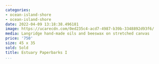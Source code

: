 ```yaml
---
categories:
- ocean-island-shore
- ocean-island-shore
date: 2022-04-09 13:18:38.496181
image: https://ucarecdn.com/0ed235c4-acd7-4987-b39b-3348892d93f6/
media: Langridge hand-made oils and beeswax on stretched canvas
price: '750'
size: 45 x 35
sold: Sold
title: Estuary Paperbarks I
...
```

